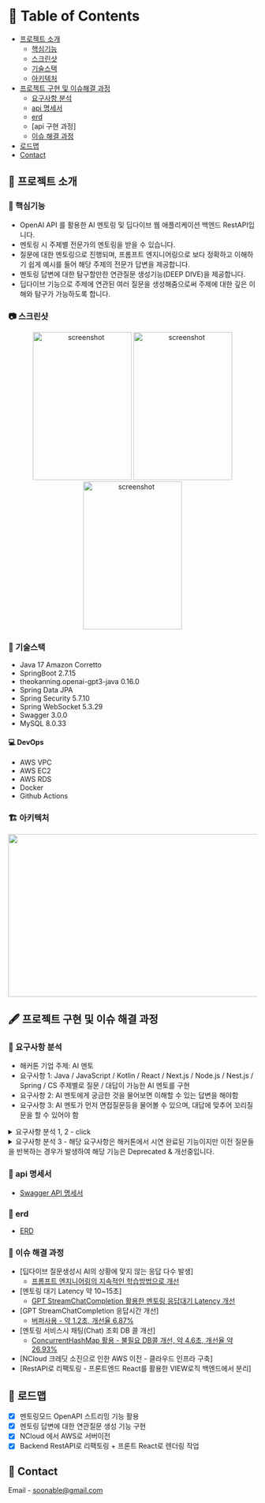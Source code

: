 <!-- Table of Contents -->
# :notebook_with_decorative_cover: Table of Contents
- [프로젝트 소개](#star2-프로젝트-소개)
  * [핵심기능](#dart-핵심기능)
  * [스크린샷](#camera-스크린샷)
  * [기술스택](#space_invader-기술스택)
  * [아키텍처](#building_construction-아키텍처)
- [프로젝트 구현 및 이슈해결 과정](#fountain_pen-프로젝트-구현-및-이슈-해결-과정)
  * [요구사항 분석](#2nd_place_medal-요구사항-분석)
  * [api 명세서](#bookmark_tabs-api-명세서)
  * [erd](#book-erd)
  * [api 구현 과정]
  * [이슈 해결 과정](#checkered_flag-이슈-해결-과정)
- [로드맵](#compass-로드맵)
- [Contact](#handshake-contact)

<!-- 프로젝트 소개 -->
## :star2: 프로젝트 소개

<!-- 핵심기능 -->
### :dart: 핵심기능

- OpenAI API 를 활용한 AI 멘토링 및 딥다이브 웹 애플리케이션 백엔드 RestAPI입니다.
- 멘토링 시 주제별 전문가의 멘토링을 받을 수 있습니다.
- 질문에 대한 멘토링으로 진행되며, 프롬프트 엔지니어링으로 보다 정확하고 이해하기 쉽게 예시를 들어 해당 주제의 전문가 답변을 제공합니다.
- 멘토링 답변에 대한 탐구할만한 연관질문 생성기능(DEEP DIVE)을 제공합니다.
- 딥다이브 기능으로 주제에 연관된 여러 질문을 생성해줌으로써 주제에 대한 깊은 이해와 탐구가 가능하도록 합니다.

<!-- 스크린샷 -->
### :camera: 스크린샷
<div align="center"> 
  <img src="https://github.com/soonhankwon/dev-space-x-backend/assets/113872320/0a7a7f3b-b7d0-4e62-a6e0-bef64cf2149e" width="200" height="300" alt="screenshot"/>
  <img src="https://github.com/soonhankwon/dev-space-x-backend/assets/113872320/114c4e79-fef2-4b56-82a2-23bcfa90c9dd" width="200" height="300" alt="screenshot"/>
  <img src="https://github.com/soonhankwon/dev-space-x-backend/assets/113872320/d8e3e9b6-5181-4843-a1b7-a26bfdd9d2b4" width="200" height="300" alt="screenshot"/>
</div>

<!-- 기술스택 -->
### :space_invader: 기술스택

- Java 17 Amazon Corretto
- SpringBoot 2.7.15
- theokanning.openai-gpt3-java 0.16.0
- Spring Data JPA
- Spring Security 5.7.10
- Spring WebSocket 5.3.29
- Swagger 3.0.0
- MySQL 8.0.33

#### :computer: DevOps
 
- AWS VPC
- AWS EC2
- AWS RDS
- Docker
- Github Actions

<!-- 아키텍처 -->
### :building_construction: 아키텍처
<div align="center"> 
<img src="https://github.com/soonhankwon/tech-interview-defense/assets/113872320/ab99c965-e925-4de5-bfcc-a8b5480bfe0d" width="540" height="330">
</div>

<!-- 프로젝트 구현 및 이슈 해결 과정 -->
## :fountain_pen: 프로젝트 구현 및 이슈 해결 과정

<!-- 요구사항 분석 -->
### :2nd_place_medal: 요구사항 분석
- 해커톤 기업 주제: AI 멘토
- 요구사항 1: Java / JavaScript / Kotlin / React / Next.js / Node.js / Nest.js / Spring / CS 주제별로 질문 / 대답이 가능한 AI 멘토를 구현
- 요구사항 2: AI 멘토에게 궁금한 것을 물어보면 이해할 수 있는 답변을 해야함
- 요구사항 3: AI 멘토가 먼저 면접질문등을 물어볼 수 있으며, 대답에 맞추어 꼬리질문을 할 수 있어야 함

<details>
<summary>요구사항 분석 1, 2 - click</summary>
<div markdown="1">

```plain
- 해당 사항은 주제별로 정확하면서, 디테일한 멘토링을 해줘야하는 요구사항으로 파악했습니다.
  - 첫번째, 주제별이라는 것에서 사용자가 주제를 선택하고 주제에 대한 멘토링룸을 만들면되겠다고 분석했습니다.
  - 두번째, 정확하면서, 이해할수있는 멘토링은 멘토링룸의 주제에 대한 전문가 ROLE을 AI에게 설정해주면 될것이라고 분석했습니다.
  
예를 들면 사용자가 자바주제의 멘토링룸에서 스트링에 대해서 설명해주세요.라는 질문인데 자바스크립트의 스트링에 대한 답변을 받는다면 안됩니다.
이부분은 자바 주제의 전문가 ROLE을 AI에게 프롬프트 엔지니어링 해줍니다.
또한, 개인적으로 최대한 적합한 예시가 있을 경우 답변이 이해하기 쉽다는 것을 경험했습니다.
따라서, 최대한 이해하기 좋은 예시를 들어 답변하도록 프롬프트 엔지니어링해주면 정확하면서 좋은 멘토링 기능을 제공할 수 있을것이라고 분석했습니다.
``` 
</div>
</details>

<details>
<summary>요구사항 분석 3 - 해당 요구사항은 해커톤에서 시연 완료된 기능이지만 이전 질문들을 반복하는 경우가 발생하여 해당 기능은 Deprecated & 개선중입니다.</summary>
<div markdown="1">

```plain
- 사용자는 단순히 AI 멘토에게 질문에 대한 답변을 원할수도 있고 인터뷰 질문을 받는 것을 원할 수도 있습니다.
- 인터뷰 질문을 받는 것을 원하지 않는 사용자도 분명히 있을 것이라고 생각해서 채팅방을 만들때 이것을 사용자가 옵션으로 선택하도록 했습니다.  
- 기술면접 디펜스 옵션을 만들어 실제 인터뷰 상황과 가깝게 AI 멘토가 먼저 질문을 하고 꼬리질문을 통해 사용자를 평가하는데 초점을 맞췄습니다.
- 부가적인 재미를 위해서 디펜스 게임의 요소를 넣으면 좋겠다고 분석했습니다.
``` 
</div>
</details>

<!-- API 명세서 -->
### :bookmark_tabs: api 명세서
- [Swagger API 명세서](http://43.202.192.55/swagger-ui/index.html#/)

<!-- ERD -->
### :book: erd
- [ERD](https://github.com/soonhankwon/tech-mentor-backend/assets/113872320/c7537e0b-1777-4208-9b54-2bd3f65dfac0)

<!-- api 구현 과정 -->

<!-- 이슈 해결 과정 -->
### :checkered_flag: 이슈 해결 과정
- [딥다이브 질문생성시 AI의 상황에 맞지 않는 응답 다수 발생]
  * [프롬프트 엔지니어링의 지속적인 학습방법으로 개선](https://www.notion.so/AI-98e141417a1745a780ca57626429b144?pvs=4)
- [멘토링 대기 Latency 약 10~15초]
  * [GPT StreamChatCompletion 활용한 멘토링 응답대기 Latency 개선](https://www.notion.so/GPT-Stream-Completion-4dd198e0fe0745eab3ca1dad284c4e67?pvs=4)
- [GPT StreamChatCompletion 응답시간 개선]
  * [버퍼사용 - 약 1.2초, 개선율 6.87%](https://www.notion.so/GPT-StreamChatCompletion-5d83e24ec90b4e7282b0c310ea38690c?pvs=4)
- [멘토링 서비스시 채팅(Chat) 조회 DB 콜 개선]
  * [ConcurrentHashMap 활용 - 불필요 DB콜 개선, 약 4.6초, 개선율 약 26.93%](https://www.notion.so/Chat-DB-ConcurrentHashMap-648ad21769d94d7ba61e9036f016de19?pvs=4)
- [NCloud 크레딧 소진으로 인한 AWS 이전 - 클라우드 인프라 구축]
- [RestAPI로 리팩토링 - 프론트엔드 React를 활용한 VIEW로직 백엔드에서 분리] 

<!-- 로드맵 -->
## :compass: 로드맵

* [x] 멘토링모드 OpenAPI 스트리밍 기능 활용
* [x] 멘토링 답변에 대한 연관질문 생성 기능 구현
* [x] NCloud 에서 AWS로 서버이전
* [x] Backend RestAPI로 리팩토링 + 프론트 React로 렌더링 작업

<!-- Contact -->
## :handshake: Contact

Email - soonable@gmail.com

